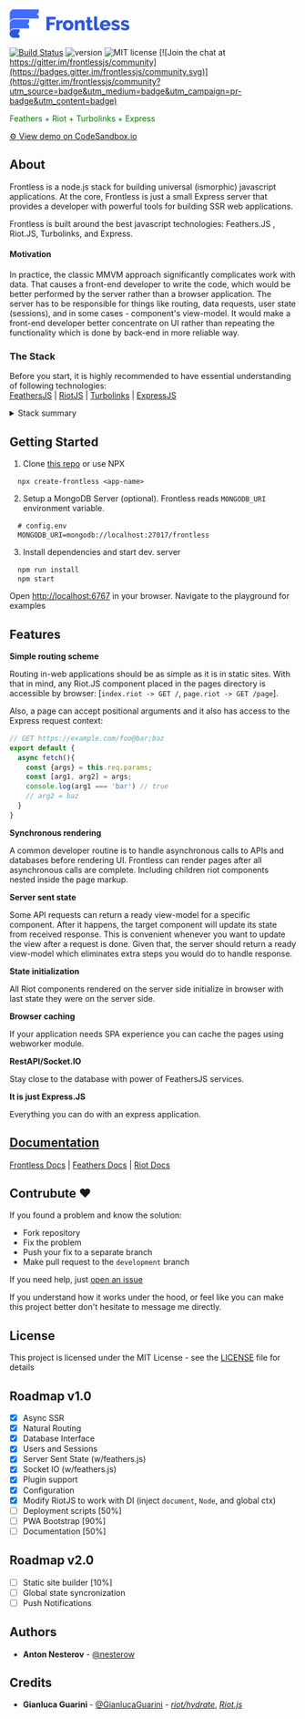 <img src="https://github.com/nesterow/frontless/blob/master/assets/media/logo.svg" height="50"/> 

[![Build Status](https://travis-ci.org/nesterow/frontless.svg?branch=master)](https://travis-ci.org/nesterow/frontless)
![version](https://img.shields.io/badge/Version-1.0.0@alpha-yellow.svg)
![MIT license](https://img.shields.io/badge/License-MIT-blue.svg)
[![Join the chat at https://gitter.im/frontlessjs/community](https://badges.gitter.im/frontlessjs/community.svg)](https://gitter.im/frontlessjs/community?utm_source=badge&utm_medium=badge&utm_campaign=pr-badge&utm_content=badge)

<p style="color: green;"> Feathers + Riot + Turbolinks + Express</p>
<a href="https://h5l5o.sse.codesandbox.io/" target="_blank">
  ⚙ View demo on CodeSandbox.io
</a>


## About
Frontless is a node.js stack for building universal (ismorphic) javascript applications. At the core, Frontless is just a small Express server that provides a developer with powerful tools for building SSR web applications.

Frontless is built around the best javascript technologies: Feathers.JS , Riot.JS, Turbolinks, and Express.

#### Motivation
In practice, the classic MMVM approach significantly complicates work with data. That causes a front-end developer to write the code, which would be better performed by the server rather than a browser application. The server has to be responsible for things like routing, data requests, user state (sessions), and in some cases - component's view-model. It would make a front-end developer better concentrate on UI rather than repeating the functionality which is done by back-end in more reliable way.

### The Stack
Before you start, it is highly recommended to have essential understanding of following technologies:
<br>
[FeathersJS](https://github.com/feathersjs/feathers) | 
[RiotJS](https://github.com/riot/riot) |
[Turbolinks](https://github.com/turbolinks/turbolinks) |
[ExpressJS](https://github.com/expressjs/express)
<details><summary>Stack summary</summary>


| SERVER        | CLIENT        |
| :------------- |:-------------|
| Routing - *express.js* | Navigation - *turbolinks* |
| View Model - *feathers*    | Data Representation - *riot.js* |
| Layout Rendering - *riot/ssr* | User input - *riot.js*  |
| Sessions - *express.js* | *JWT, Cookies* |
| Realtime - *feathers, socket.io]* | *@feathers/client* |
| DB Interface - *@feathers/client* | Rest/IO - *@feathers/client* |


</details>

## Getting Started
1. Clone [this repo](https://github.com/nesterow/frontless) or use NPX

```
  npx create-frontless <app-name>
```
2. Setup a MongoDB Server (optional). Frontless reads `MONGODB_URI` environment variable.
```
  # config.env
  MONGODB_URI=mongodb://localhost:27017/frontless
```
3. Install dependencies and start dev. server
```
  npm run install
  npm start
```
Оpen [http://localhost:6767](http://localhost:6767) in your browser. Navigate to the playground for examples 

## Features

**Simple routing scheme**

Routing in-web applications should be as simple as it is in static sites. With that in mind, any Riot.JS component placed in the pages directory is accessible by browser: [`index.riot -> GET /`, `page.riot -> GET /page`].

Also, a page can accept positional arguments and it also has access to the Express request context:
```javascript
// GET https://example.com/foo@bar;baz
export default {
  async fetch(){
    const {args} = this.req.params;
    const [arg1, arg2] = args;
    console.log(arg1 === 'bar') // true
    // arg2 = baz
  }
}
```

**Synchronous rendering**

A common developer routine is to handle asynchronous calls to APIs and databases before rendering UI. Frontless can render pages after all asynchronous calls are complete. Including children riot components nested inside the page markup.

**Server sent state**

Some API requests can return a ready view-model for a specific component. After it happens, the target component will update its state from received response. This is convenient whenever you want to update the view after a request is done. Given that, the server should return a ready view-model which eliminates extra steps you would do to handle response.

**State initialization**

All Riot components rendered on the server side initialize in browser with last state they were on the server side. 

**Browser caching**

If your application needs SPA experience you can cache the pages using webworker module.

**RestAPI/Socket.IO**

Stay close to the database with power of FeathersJS services.

**It is just Express.JS**

Everything you can do with an express application.

## [Documentation](https://nesterow.github.io/frontless/)
[Frontless Docs](https://nesterow.github.io/frontless/) | [Feathers Docs](https://docs.feathersjs.com/) | [Riot Docs](https://riot.js.org/)

## Contrubute ❤️

If you found a problem and know the solution:
- Fork repository
- Fix the problem
- Push your fix to a separate branch
- Make pull request to the `development` branch

If you need help, just [open an issue](https://github.com/nesterow/frontless/issues)

If you understand how it works under the hood, or feel like you can make this project better don't hesitate to message me directly.

## License

This project is licensed under the MIT License - see the [LICENSE](https://github.com/nesterow/frontless/blob/master/LICENSE) file for details



## Roadmap v1.0

* [x] Async SSR
* [x] Natural Routing  
* [x] Database Interface
* [x] Users and Sessions
* [x] Server Sent State (w/feathers.js)
* [x] Socket IO (w/feathers.js)
* [x] Plugin support
* [x] Configuration
* [x] Modify RiotJS to work with DI (inject `document`, `Node`, and global ctx)
* [ ] Deployment scripts [50%]
* [ ] PWA Bootstrap [90%]
* [ ] Documentation [50%]

## Roadmap v2.0
* [ ] Static site builder [10%]
* [ ] Global state syncronization
* [ ] Push Notifications

## Authors

* **Anton Nesterov** - [@nesterow](https://github.com/nesterow)

## Credits
* **Gianluca Guarini** - [@GianlucaGuarini](https://github.com/GianlucaGuarini) - *[riot/hydrate](https://github.com/riot/hydrate)*, *[Riot.js](https://github.com/riot/riot)*

